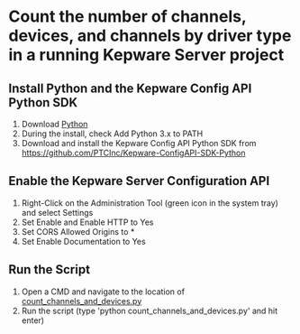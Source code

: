 # Count the number of channels, devices, and channels by driver type in a running Kepware Server project

## Install Python and the Kepware Config API Python SDK

1. Download [Python](https://www.python.org/downloads/)
2. During the install, check Add Python 3.x to PATH
3. Download and install the Kepware Config API Python SDK from https://github.com/PTCInc/Kepware-ConfigAPI-SDK-Python

## Enable the Kepware Server Configuration API

1. Right-Click on the Administration Tool (green icon in the system tray) and select Settings
2. Set Enable and Enable HTTP to Yes
3. Set CORS Allowed Origins to *
4. Set Enable Documentation to Yes

## Run the Script

1. Open a CMD and navigate to the location of [count_channels_and_devices.py](count_channels_and_devices.py)
2. Run the script (type 'python count_channels_and_devices.py' and hit enter)

